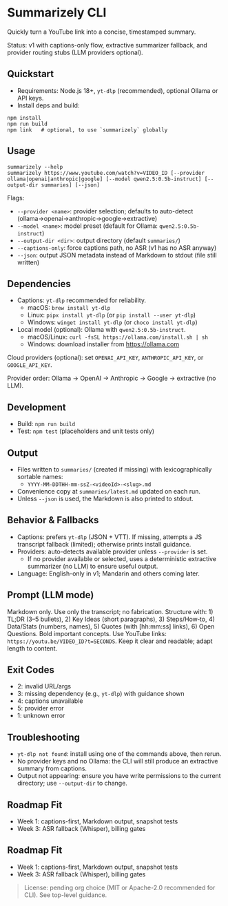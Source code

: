 # Summarizely CLI

Quickly turn a YouTube link into a concise, timestamped summary.

Status: v1 with captions-only flow, extractive summarizer fallback, and provider routing stubs (LLM providers optional).

## Quickstart

- Requirements: Node.js 18+, `yt-dlp` (recommended), optional Ollama or API keys.
- Install deps and build:

```
npm install
npm run build
npm link   # optional, to use `summarizely` globally
```

## Usage

```
summarizely --help
summarizely https://www.youtube.com/watch?v=VIDEO_ID [--provider ollama|openai|anthropic|google] [--model qwen2.5:0.5b-instruct] [--output-dir summaries] [--json]
```

Flags:
- `--provider <name>`: provider selection; defaults to auto-detect (ollama→openai→anthropic→google→extractive)
- `--model <name>`: model preset (default for Ollama: `qwen2.5:0.5b-instruct`)
- `--output-dir <dir>`: output directory (default `summaries/`)
- `--captions-only`: force captions path, no ASR (v1 has no ASR anyway)
- `--json`: output JSON metadata instead of Markdown to stdout (file still written)

## Dependencies

- Captions: `yt-dlp` recommended for reliability.
  - macOS: `brew install yt-dlp`
  - Linux: `pipx install yt-dlp` (or `pip install --user yt-dlp`)
  - Windows: `winget install yt-dlp` (or `choco install yt-dlp`)
- Local model (optional): Ollama with `qwen2.5:0.5b-instruct`.
  - macOS/Linux: `curl -fsSL https://ollama.com/install.sh | sh`
  - Windows: download installer from https://ollama.com

Cloud providers (optional): set `OPENAI_API_KEY`, `ANTHROPIC_API_KEY`, or `GOOGLE_API_KEY`.

Provider order: Ollama → OpenAI → Anthropic → Google → extractive (no LLM).

## Development

- Build: `npm run build`
- Test: `npm test` (placeholders and unit tests only)

## Output

- Files written to `summaries/` (created if missing) with lexicographically sortable names:
  - `YYYY-MM-DDTHH-mm-ssZ-<videoId>-<slug>.md`
- Convenience copy at `summaries/latest.md` updated on each run.
- Unless `--json` is used, the Markdown is also printed to stdout.

## Behavior & Fallbacks

- Captions: prefers `yt-dlp` (JSON + VTT). If missing, attempts a JS transcript fallback (limited); otherwise prints install guidance.
- Providers: auto-detects available provider unless `--provider` is set.
  - If no provider available or selected, uses a deterministic extractive summarizer (no LLM) to ensure useful output.
- Language: English-only in v1; Mandarin and others coming later.

## Prompt (LLM mode)

Markdown only. Use only the transcript; no fabrication. Structure with: 1) TL;DR (3–5 bullets), 2) Key Ideas (short paragraphs), 3) Steps/How‑to, 4) Data/Stats (numbers, names), 5) Quotes (with [hh:mm:ss] links), 6) Open Questions. Bold important concepts. Use YouTube links: `https://youtu.be/VIDEO_ID?t=SECONDS`. Keep it clear and readable; adapt length to content.

## Exit Codes

- 2: invalid URL/args
- 3: missing dependency (e.g., `yt-dlp`) with guidance shown
- 4: captions unavailable
- 5: provider error
- 1: unknown error

## Troubleshooting

- `yt-dlp not found`: install using one of the commands above, then rerun.
- No provider keys and no Ollama: the CLI will still produce an extractive summary from captions.
- Output not appearing: ensure you have write permissions to the current directory; use `--output-dir` to change.

## Roadmap Fit

- Week 1: captions-first, Markdown output, snapshot tests
- Week 3: ASR fallback (Whisper), billing gates

## Roadmap Fit

- Week 1: captions-first, Markdown output, snapshot tests
- Week 3: ASR fallback (Whisper), billing gates

> License: pending org choice (MIT or Apache-2.0 recommended for CLI). See top-level guidance.
